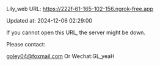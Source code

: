 Lily_web URL: https://222f-61-165-102-156.ngrok-free.app

Updated at: 2024-12-06 02:29:00

If you cannot open this URL, the server might be down.

Please contact: 

goley04@foxmail.com Or Wechat:GL_yeaH